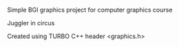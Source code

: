 Simple BGI graphics project for computer graphics course

Juggler in circus

Created using TURBO C++ header <graphics.h>
